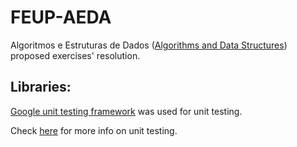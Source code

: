 # FEUP-AEDA
Algoritmos e Estruturas de Dados ([Algorithms and Data Structures](https://sigarra.up.pt/feup/en/ucurr_geral.ficha_uc_view?pv_ocorrencia_id=436433)) proposed exercises' resolution.



## Libraries:

[Google unit testing framework](https://github.com/google/googletest) was used for unit testing.

Check [here](https://www.jetbrains.com/help/clion/creating-google-test-run-debug-configuration-for-test.html) for more info on unit testing.